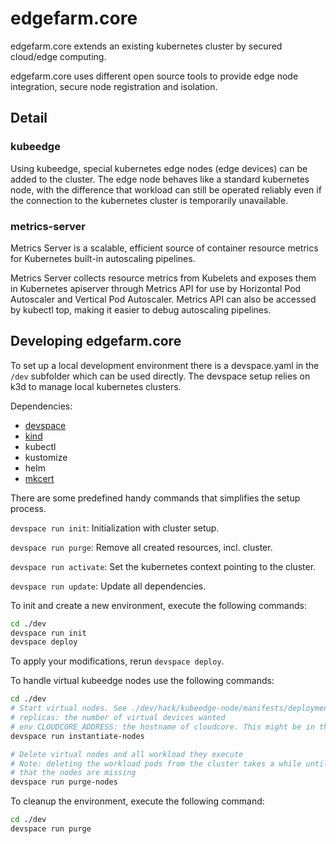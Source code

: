 # edgefarm.core

edgefarm.core extends an existing kubernetes cluster by secured cloud/edge computing.

edgefarm.core uses different open source tools to provide edge node integration,
secure node registration and isolation.

## Detail

### kubeedge

Using kubeedge, special kubernetes edge nodes (edge devices) can be added to the cluster.
The edge node behaves like a standard kubernetes node, with the difference that workload
can still be operated reliably even if the connection to the kubernetes cluster is temporarily unavailable.

### metrics-server

Metrics Server is a scalable, efficient source of container resource metrics for Kubernetes built-in autoscaling pipelines.

Metrics Server collects resource metrics from Kubelets and exposes them in Kubernetes apiserver through Metrics API for use by Horizontal Pod Autoscaler and Vertical Pod Autoscaler. Metrics API can also be accessed by kubectl top, making it easier to debug autoscaling pipelines.

## Developing edgefarm.core

To set up a local development environment there is a devspace.yaml in the `/dev` subfolder which can be used directly.
The devspace setup relies on k3d to manage local kubernetes clusters.

Dependencies:

- [devspace](https://devspace.sh/)
- [kind](https://kind.sigs.k8s.io)
- kubectl
- kustomize
- helm
- [mkcert](https://github.com/FiloSottile/mkcert)

There are some predefined handy commands that simplifies the setup process.

`devspace run init`: Initialization with cluster setup.

`devspace run purge`: Remove all created resources, incl. cluster.

`devspace run activate`: Set the kubernetes context pointing to the cluster.

`devspace run update`: Update all dependencies.

To init and create a new environment, execute the following commands:

```sh
cd ./dev
devspace run init
devspace deploy
```

To apply your modifications, rerun `devspace deploy`.

To handle virtual kubeedge nodes use the following commands:

```sh
cd ./dev
# Start virtual nodes. See ./dev/hack/kubeedge-node/manifests/deployment.yaml for settings
# replicas: the number of virtual devices wanted
# env CLOUDCORE_ADDRESS: the hostname of cloudcore. This might be in the format of 192-168-1-42.nip.io
devspace run instantiate-nodes

# Delete virtual nodes and all workload they execute
# Note: deleting the workload pods from the cluster takes a while until the scheduler detects 
# that the nodes are missing
devspace run purge-nodes
```

To cleanup the environment, execute the following command:

```sh
cd ./dev
devspace run purge
```